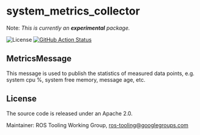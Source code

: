 # system_metrics_collector

Note: _This is currently an **experimental** package._

![License](https://img.shields.io/github/license/ros-tooling/system_metrics_collector)
[![GitHub Action Status](https://github.com/ros-tooling/system_metrics_collector/workflows/Test%20system_metrics_collector/badge.svg)](https://github.com/ros-tooling/system_metrics_collector/actions)

## MetricsMessage

This message is used to publish the statistics of measured data points, e.g. system cpu %, system free memory, message age, etc.

## License
The source code is released under an Apache 2.0.

Maintainer: ROS Tooling Working Group, ros-tooling@googlegroups.com
